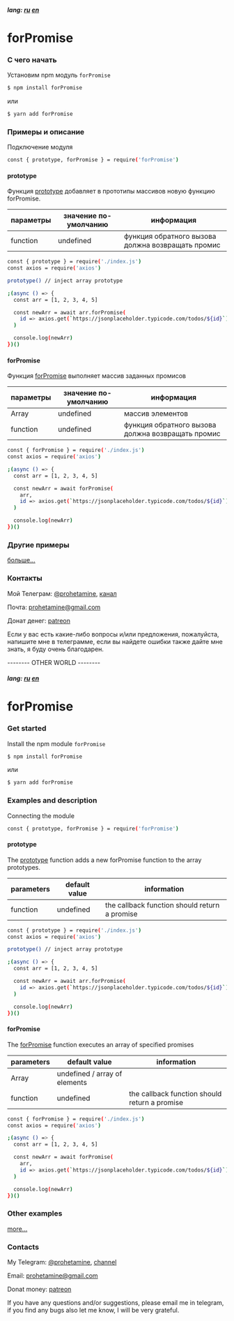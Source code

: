 ##### lang: [ru](#rulang) [en](#enlang)


# <a name="rulang">forPromise</a>

### С чего начать

Установим npm модуль  ```forPromise```

```sh
$ npm install forPromise
```

или

```sh
$ yarn add forPromise
```

### Примеры и описание

Подключение модуля

```sh
const { prototype, forPromise } = require('forPromise')
```

#### <a name="prototype">prototype</a>

Функция [prototype](#prototype) добавляет в прототипы массивов новую функцию forPromise.

| параметры | значение по-умолчанию | информация |
| ------ | ------ | ------ |
| function | undefined | функция обратного вызова должна возвращать промис |


```sh
const { prototype } = require('./index.js')
const axios = require('axios')

prototype() // inject array prototype

;(async () => {
  const arr = [1, 2, 3, 4, 5]

  const newArr = await arr.forPromise(
    id => axios.get(`https://jsonplaceholder.typicode.com/todos/${id}`).then(({ data }) => data)
  )

  console.log(newArr)
})()
```

#### <a name="for-promise">forPromise</a>

Функция [forPromise](#for-promise) выполняет массив заданных промисов

| параметры | значение по-умолчанию | информация |
| ------ | ------ | ------ |
| Array | undefined | массив элементов |
| function | undefined | функция обратного вызова должна возвращать промис |

```sh
const { forPromise } = require('./index.js')
const axios = require('axios')

;(async () => {
  const arr = [1, 2, 3, 4, 5]

  const newArr = await forPromise(
    arr,
    id => axios.get(`https://jsonplaceholder.typicode.com/todos/${id}`).then(({ data }) => data)
  )

  console.log(newArr)
})()
```

### Другие примеры

[больше...](/examples)

### Контакты

Мой Телеграм: [@prohetamine](https://t.me/prohetamine), [канал](https://t.me/prohetamine)

Почта: prohetamine@gmail.com

Донат денег: [patreon](https://www.patreon.com/prohetamine)

Если у вас есть какие-либо вопросы и/или предложения, пожалуйста, напишите мне в телеграмме, если вы найдете ошибки также дайте мне знать, я буду очень благодарен.

-------- OTHER WORLD --------

##### lang: [ru](#rulang) [en](#enlang)


# <a name="rulang">forPromise</a>

### Get started

Install the npm module ```forPromise```

```sh
$ npm install forPromise
```

или

```sh
$ yarn add forPromise
```

### Examples and description

Connecting the module

```sh
const { prototype, forPromise } = require('forPromise')
```

#### <a name="prototype">prototype</a>

The [prototype](#prototype) function adds a new forPromise function to the array prototypes.

| parameters | default value | information|
| ------ | ------ | ------ |
| function | undefined | the callback function should return a promise |

```sh
const { prototype } = require('./index.js')
const axios = require('axios')

prototype() // inject array prototype

;(async () => {
  const arr = [1, 2, 3, 4, 5]

  const newArr = await arr.forPromise(
    id => axios.get(`https://jsonplaceholder.typicode.com/todos/${id}`).then(({ data }) => data)
  )

  console.log(newArr)
})()
```

#### <a name="for-promise">forPromise</a>

The [forPromise](#for-promise) function executes an array of specified promises

| parameters | default value | information|
| ------ | ------ | ------ |
| Array | undefined / array of elements |
| function | undefined | the callback function should return a promise |


```sh
const { forPromise } = require('./index.js')
const axios = require('axios')

;(async () => {
  const arr = [1, 2, 3, 4, 5]

  const newArr = await forPromise(
    arr,
    id => axios.get(`https://jsonplaceholder.typicode.com/todos/${id}`).then(({ data }) => data)
  )

  console.log(newArr)
})()
```

### Other examples

[more...](/examples)

### Contacts

My Telegram: [@prohetamine](https://t.me/prohetamine), [channel](https://t.me/prohetamine)

Email: prohetamine@gmail.com

Donat money: [patreon](https://www.patreon.com/prohetamine)

If you have any questions and/or suggestions, please email me in telegram, if you find any bugs also let me know, I will be very grateful.
